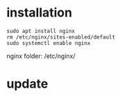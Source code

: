 # installation
```shell
sudo apt install nginx
rm /etc/nginx/sites-enabled/default
sudo systemctl enable nginx
```

nginx folder: 
/etc/nginx/

# update
```shell

```
